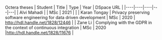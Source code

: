Octera theses
| Student | Title | Type | Year | DSpace URL |
|----|----|----|---|---|
| Alvi Mahadi | | MSc | 2021 | |
| Karan Tongay | Privacy preserving software engineering for data driven development | MSc | 2020 | http://hdl.handle.net/1828/12446 |
| Zane Li | Complying with the GDPR in the context of continuous integration | MSc | 2020 |http://hdl.handle.net/1828/11676 | 
